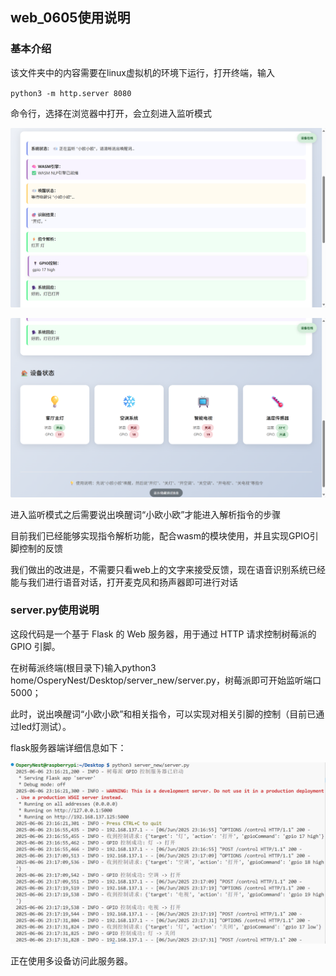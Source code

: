 ## web_0605使用说明

### 基本介绍

该文件夹中的内容需要在linux虚拟机的环境下运行，打开终端，输入

`python3 -m http.server 8080`

命令行，选择在浏览器中打开，会立刻进入监听模式

![项目中的截图_1](figs/bd61c5bb80829decd07b72e911b5411d.png)

![项目中的截图_2](figs/511a7a098c3ac12b5962fb97dba70b2d.png)

进入监听模式之后需要说出唤醒词“小欧小欧”才能进入解析指令的步骤

目前我们已经能够实现指令解析功能，配合wasm的模块使用，并且实现GPIO引脚控制的反馈

我们做出的改进是，不需要只看web上的文字来接受反馈，现在语音识别系统已经能与我们进行语音对话，打开麦克风和扬声器即可进行对话

### server.py使用说明

这段代码是一个基于 Flask 的 Web 服务器，用于通过 HTTP 请求控制树莓派的 GPIO 引脚。

在树莓派终端(根目录下)输入python3 home/OsperyNest/Desktop/server_new/server.py，树莓派即可开始监听端口5000；

此时，说出唤醒词“小欧小欧”和相关指令，可以实现对相关引脚的控制（目前已通过led灯测试）。

flask服务器端详细信息如下：

![](figs/image_flask.png)

正在使用多设备访问此服务器。
